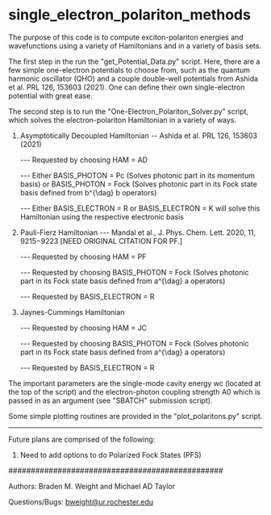 # single_electron_polariton_methods

The purpose of this code is to compute exciton-polariton energies and wavefunctions using a variety of Hamiltonians and in a variety of basis sets.

The first step in the run the "get_Potential_Data.py" script. Here, there are a few simple one-electron potentials to choose from, such as the quantum harmonic oscillator (QHO) and a couple double-well potentials from  Ashida et al. PRL 126, 153603 (2021). One can define their own single-electron potential with great ease.

The second step is to run the "One-Electron_Polariton_Solver.py" script, which solves the electron-polariton Hamiltonian in a variety of ways.
  1. Asymptotically Decoupled Hamiltonian -- Ashida et al. PRL 126, 153603 (2021)
      
      --- Requested by choosing HAM = AD
      
      --- Either BASIS_PHOTON = Pc (Solves photonic part in its momentum basis) or BASIS_PHOTON = Fock (Solves photonic part in its Fock state basis defined from b^{\dag} b operators)
      
      --- Either BASIS_ELECTRON = R or BASIS_ELECTRON = K will solve this Hamiltonian using the respective electronic basis
 
  2. Pauli-Fierz Hamiltonian --- Mandal et al., J. Phys. Chem. Lett. 2020, 11, 9215−9223 [NEED ORIGINAL CITATION FOR PF.]
 
      --- Requested by choosing HAM = PF
      
      --- Requested by choosing BASIS_PHOTON = Fock (Solves photonic part in its Fock state basis defined from a^{\dag} a operators)
      
      --- Requested by BASIS_ELECTRON = R
      
  3. Jaynes-Cummings Hamiltonian
 
      --- Requested by choosing HAM = JC
      
      --- Requested by choosing BASIS_PHOTON = Fock (Solves photonic part in its Fock state basis defined from a^{\dag} a operators)
      
      --- Requested by BASIS_ELECTRON = R
 
 
 The important parameters are the single-mode cavity energy wc (located at the top of the script) and the electron-photon coupling strength A0 which is passed in as an argument (see "SBATCH" submission script).
 
 Some simple plotting routines are provided in the "plot_polaritons.py" script.
 
 
 
**************************************
Future plans are comprised of the following:
  1. Need to add options to do Polarized Fock States (PFS)





################################################

Authors: Braden M. Weight and Michael AD Taylor

Questions/Bugs: bweight@ur.rochester.edu
